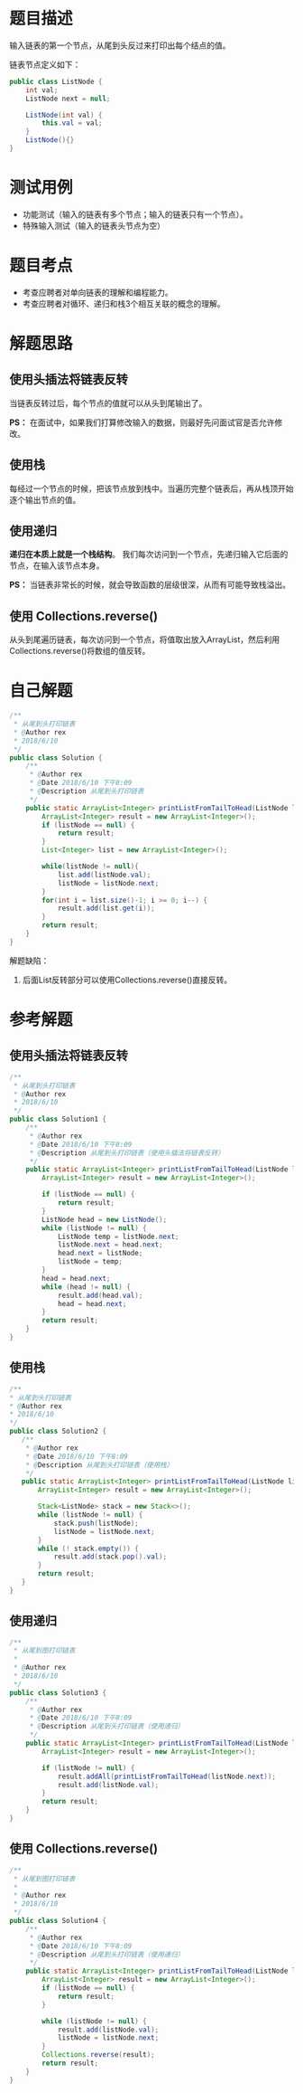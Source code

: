 # 题目描述
输入链表的第一个节点，从尾到头反过来打印出每个结点的值。

链表节点定义如下：
```Java
public class ListNode {
    int val;
    ListNode next = null;

    ListNode(int val) {
        this.val = val;
    }
    ListNode(){}
}
```
# 测试用例
* 功能测试（输入的链表有多个节点；输入的链表只有一个节点）。
* 特殊输入测试（输入的链表头节点为空）

# 题目考点
* 考查应聘者对单向链表的理解和编程能力。
* 考查应聘者对循环、递归和栈3个相互关联的概念的理解。

# 解题思路
## 使用头插法将链表反转
当链表反转过后，每个节点的值就可以从头到尾输出了。

**PS：** 在面试中，如果我们打算修改输入的数据，则最好先问面试官是否允许修改。

## 使用栈
每经过一个节点的时候，把该节点放到栈中。当遍历完整个链表后，再从栈顶开始逐个输出节点的值。

## 使用递归
**递归在本质上就是一个栈结构**。 我们每次访问到一个节点，先递归输入它后面的节点，在输入该节点本身。

**PS：** 当链表非常长的时候，就会导致函数的层级很深，从而有可能导致栈溢出。

## 使用 Collections.reverse()
从头到尾遍历链表，每次访问到一个节点，将值取出放入ArrayList，然后利用Collections.reverse()将数组的值反转。

# 自己解题
```Java
/**
 * 从尾到头打印链表
 * @Author rex
 * 2018/6/10
 */
public class Solution {
    /**
     * @Author rex
     * @Date 2018/6/10 下午8:09
     * @Description 从尾到头打印链表
     */
    public static ArrayList<Integer> printListFromTailToHead(ListNode listNode) {
        ArrayList<Integer> result = new ArrayList<Integer>();
        if (listNode == null) {
            return result;
        }
        List<Integer> list = new ArrayList<Integer>();

        while(listNode != null){
            list.add(listNode.val);
            listNode = listNode.next;
        }
        for(int i = list.size()-1; i >= 0; i--) {
            result.add(list.get(i));
        }
        return result;
    }
}
```
解题缺陷：
1. 后面List反转部分可以使用Collections.reverse()直接反转。

# 参考解题
## 使用头插法将链表反转
```Java
/**
 * 从尾到头打印链表
 * @Author rex
 * 2018/6/10
 */
public class Solution1 {
    /**
     * @Author rex
     * @Date 2018/6/10 下午8:09
     * @Description 从尾到头打印链表（使用头插法将链表反转）
     */
    public static ArrayList<Integer> printListFromTailToHead(ListNode listNode) {
        ArrayList<Integer> result = new ArrayList<Integer>();

        if (listNode == null) {
            return result;
        }
        ListNode head = new ListNode();
        while (listNode != null) {
            ListNode temp = listNode.next;
            listNode.next = head.next;
            head.next = listNode;
            listNode = temp;
        }
        head = head.next;
        while (head != null) {
            result.add(head.val);
            head = head.next;
        }
        return result;
    }
}
```
## 使用栈
```Java
/**
* 从尾到头打印链表
* @Author rex
* 2018/6/10
*/
public class Solution2 {
   /**
    * @Author rex
    * @Date 2018/6/10 下午8:09
    * @Description 从尾到头打印链表（使用栈）
    */
   public static ArrayList<Integer> printListFromTailToHead(ListNode listNode) {
       ArrayList<Integer> result = new ArrayList<Integer>();

       Stack<ListNode> stack = new Stack<>();
       while (listNode != null) {
           stack.push(listNode);
           listNode = listNode.next;
       }
       while (! stack.empty()) {
           result.add(stack.pop().val);
       }
       return result;
   }
}
```
## 使用递归
```Java
/**
 * 从尾到图打印链表
 *
 * @Author rex
 * 2018/6/10
 */
public class Solution3 {
    /**
     * @Author rex
     * @Date 2018/6/10 下午8:09
     * @Description 从尾到头打印链表（使用递归）
     */
    public static ArrayList<Integer> printListFromTailToHead(ListNode listNode) {
        ArrayList<Integer> result = new ArrayList<Integer>();

        if (listNode != null) {
            result.addAll(printListFromTailToHead(listNode.next));
            result.add(listNode.val);
        }
        return result;
    }
}
```
## 使用 Collections.reverse()
```Java
/**
 * 从尾到图打印链表
 *
 * @Author rex
 * 2018/6/10
 */
public class Solution4 {
    /**
     * @Author rex
     * @Date 2018/6/10 下午8:09
     * @Description 从尾到头打印链表（使用递归）
     */
    public static ArrayList<Integer> printListFromTailToHead(ListNode listNode) {
        ArrayList<Integer> result = new ArrayList<Integer>();
        if (listNode == null) {
            return result;
        }

        while (listNode != null) {
            result.add(listNode.val);
            listNode = listNode.next;
        }
        Collections.reverse(result);
        return result;
    }
}
```

